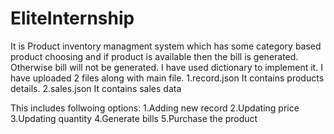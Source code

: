 # EliteInternship
It is Product inventory managment system which has some category based product choosing and if product is available then the bill is generated. Otherwise bill will not be generated. I have used dictionary to implement it.
I have uploaded 2 files along with main file. 
1.record.json
    It contains products details.
2.sales.json
    It contains sales data

This includes follwoing options:
1.Adding new record
2.Updating price
3.Updating quantity
4.Generate bills
5.Purchase the product

